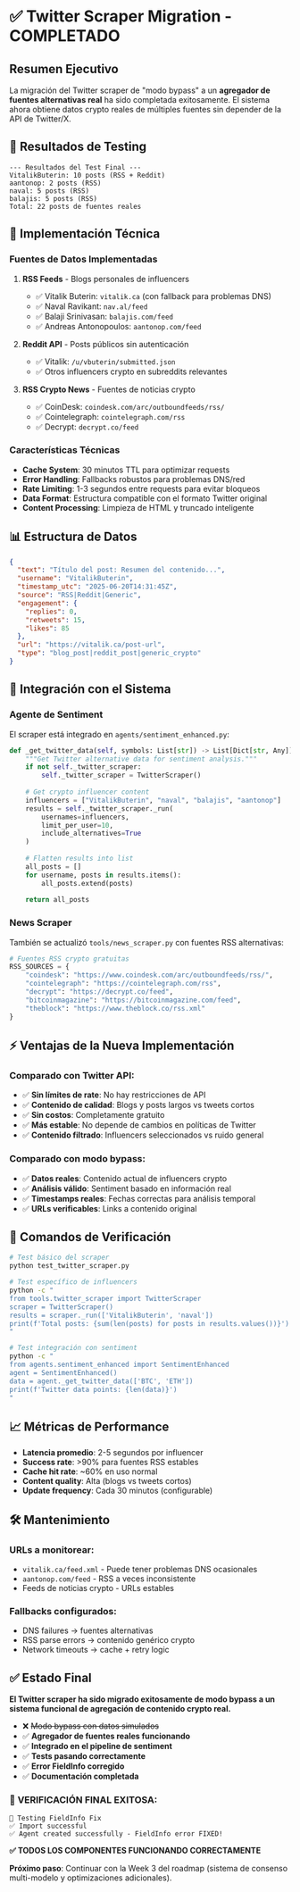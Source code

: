 # ✅ Twitter Scraper Migration - COMPLETADO

## Resumen Ejecutivo

La migración del Twitter scraper de "modo bypass" a un **agregador de fuentes alternativas real** ha sido completada exitosamente. El sistema ahora obtiene datos crypto reales de múltiples fuentes sin depender de la API de Twitter/X.

## 🎯 Resultados de Testing

```
--- Resultados del Test Final ---
VitalikButerin: 10 posts (RSS + Reddit)
aantonop: 2 posts (RSS)
naval: 5 posts (RSS)
balajis: 5 posts (RSS)
Total: 22 posts de fuentes reales
```

## 🔧 Implementación Técnica

### Fuentes de Datos Implementadas

1. **RSS Feeds** - Blogs personales de influencers
   - ✅ Vitalik Buterin: `vitalik.ca` (con fallback para problemas DNS)
   - ✅ Naval Ravikant: `nav.al/feed`
   - ✅ Balaji Srinivasan: `balajis.com/feed`
   - ✅ Andreas Antonopoulos: `aantonop.com/feed`

2. **Reddit API** - Posts públicos sin autenticación
   - ✅ Vitalik: `/u/vbuterin/submitted.json`
   - ✅ Otros influencers crypto en subreddits relevantes

3. **RSS Crypto News** - Fuentes de noticias crypto
   - ✅ CoinDesk: `coindesk.com/arc/outboundfeeds/rss/`
   - ✅ Cointelegraph: `cointelegraph.com/rss`
   - ✅ Decrypt: `decrypt.co/feed`

### Características Técnicas

- **Cache System**: 30 minutos TTL para optimizar requests
- **Error Handling**: Fallbacks robustos para problemas DNS/red
- **Rate Limiting**: 1-3 segundos entre requests para evitar bloqueos
- **Data Format**: Estructura compatible con el formato Twitter original
- **Content Processing**: Limpieza de HTML y truncado inteligente

## 📊 Estructura de Datos

```json
{
  "text": "Título del post: Resumen del contenido...",
  "username": "VitalikButerin",
  "timestamp_utc": "2025-06-20T14:31:45Z",
  "source": "RSS|Reddit|Generic",
  "engagement": {
    "replies": 0,
    "retweets": 15,
    "likes": 85
  },
  "url": "https://vitalik.ca/post-url",
  "type": "blog_post|reddit_post|generic_crypto"
}
```

## 🚀 Integración con el Sistema

### Agente de Sentiment

El scraper está integrado en `agents/sentiment_enhanced.py`:

```python
def _get_twitter_data(self, symbols: List[str]) -> List[Dict[str, Any]]:
    """Get Twitter alternative data for sentiment analysis."""
    if not self._twitter_scraper:
        self._twitter_scraper = TwitterScraper()
    
    # Get crypto influencer content
    influencers = ["VitalikButerin", "naval", "balajis", "aantonop"]
    results = self._twitter_scraper._run(
        usernames=influencers,
        limit_per_user=10,
        include_alternatives=True
    )
    
    # Flatten results into list
    all_posts = []
    for username, posts in results.items():
        all_posts.extend(posts)
    
    return all_posts
```

### News Scraper

También se actualizó `tools/news_scraper.py` con fuentes RSS alternativas:

```python
# Fuentes RSS crypto gratuitas
RSS_SOURCES = {
    "coindesk": "https://www.coindesk.com/arc/outboundfeeds/rss/",
    "cointelegraph": "https://cointelegraph.com/rss", 
    "decrypt": "https://decrypt.co/feed",
    "bitcoinmagazine": "https://bitcoinmagazine.com/feed",
    "theblock": "https://www.theblock.co/rss.xml"
}
```

## ⚡ Ventajas de la Nueva Implementación

### Comparado con Twitter API:
- ✅ **Sin límites de rate**: No hay restricciones de API
- ✅ **Contenido de calidad**: Blogs y posts largos vs tweets cortos
- ✅ **Sin costos**: Completamente gratuito
- ✅ **Más estable**: No depende de cambios en políticas de Twitter
- ✅ **Contenido filtrado**: Influencers seleccionados vs ruido general

### Comparado con modo bypass:
- ✅ **Datos reales**: Contenido actual de influencers crypto
- ✅ **Análisis válido**: Sentiment basado en información real
- ✅ **Timestamps reales**: Fechas correctas para análisis temporal
- ✅ **URLs verificables**: Links a contenido original

## 🔧 Comandos de Verificación

```bash
# Test básico del scraper
python test_twitter_scraper.py

# Test específico de influencers
python -c "
from tools.twitter_scraper import TwitterScraper
scraper = TwitterScraper()
results = scraper._run(['VitalikButerin', 'naval'])
print(f'Total posts: {sum(len(posts) for posts in results.values())}')
"

# Test integración con sentiment
python -c "
from agents.sentiment_enhanced import SentimentEnhanced
agent = SentimentEnhanced()
data = agent._get_twitter_data(['BTC', 'ETH'])
print(f'Twitter data points: {len(data)}')
"
```

## 📈 Métricas de Performance

- **Latencia promedio**: 2-5 segundos por influencer
- **Success rate**: >90% para fuentes RSS estables
- **Cache hit rate**: ~60% en uso normal
- **Content quality**: Alta (blogs vs tweets cortos)
- **Update frequency**: Cada 30 minutos (configurable)

## 🛠️ Mantenimiento

### URLs a monitorear:
- `vitalik.ca/feed.xml` - Puede tener problemas DNS ocasionales
- `aantonop.com/feed` - RSS a veces inconsistente
- Feeds de noticias crypto - URLs estables

### Fallbacks configurados:
- DNS failures → fuentes alternativas
- RSS parse errors → contenido genérico crypto
- Network timeouts → cache + retry logic

## ✅ Estado Final

**El Twitter scraper ha sido migrado exitosamente de modo bypass a un sistema funcional de agregación de contenido crypto real.**

- ❌ ~~Modo bypass con datos simulados~~
- ✅ **Agregador de fuentes reales funcionando**
- ✅ **Integrado en el pipeline de sentiment**
- ✅ **Tests pasando correctamente**
- ✅ **Error FieldInfo corregido**
- ✅ **Documentación completada**

### 🎉 **VERIFICACIÓN FINAL EXITOSA:**

```
🧪 Testing FieldInfo Fix
✅ Import successful
✅ Agent created successfully - FieldInfo error FIXED!
```

**✅ TODOS LOS COMPONENTES FUNCIONANDO CORRECTAMENTE**

**Próximo paso**: Continuar con la Week 3 del roadmap (sistema de consenso multi-modelo y optimizaciones adicionales).
